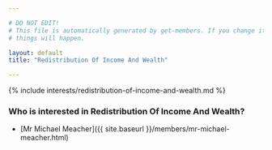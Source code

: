 ```yaml
---

# DO NOT EDIT!
# This file is automatically generated by get-members. If you change it, bad
# things will happen.

layout: default
title: "Redistribution Of Income And Wealth"

---
```


{% include interests/redistribution-of-income-and-wealth.md %}

### Who is interested in Redistribution Of Income And Wealth?


* [Mr Michael Meacher]({{ site.baseurl }}/members/mr-michael-meacher.html)
